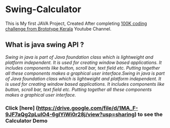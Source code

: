 
# Swing-Calculator
This is My first JAVA Project, 
Created After completing [100K coding challenge from Brototype Kerala](https://youtube.com/playlist?list=PLY-ecO2csVHeKaBI7lAM1jbIPU8K6fUxY) Youtube Channel.


## What is  java swing API ?
_Swing in java is part of Java foundation class which is lightweight and platform independent. It is used for creating window based applications. It includes components like button, scroll bar, text field etc. Putting together all these components makes a graphical user interface.Swing in java is part of Java foundation class which is lightweight and platform independent. It is used for creating window based applications. It includes components like button, scroll bar, text field etc. Putting together all these components makes a graphical user interface._


### **Click [here] (https://drive.google.com/file/d/1MA_F-9JF7aQg2pLuIO4-6glYiWi0r28j/view?usp=sharing) to see the Calculator Demo**
